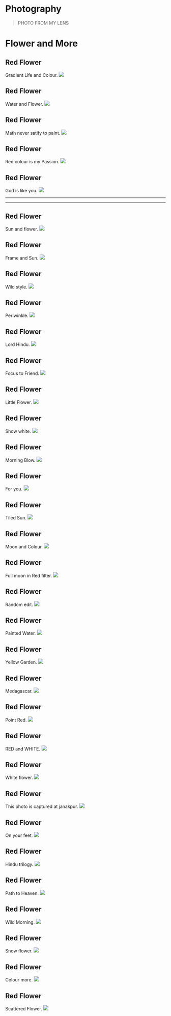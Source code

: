 # Photography



> PHOTO FROM MY LENS 
# Flower and More
##  Red Flower
Gradient Life and Colour.
![](/photo/2.jpeg)

##  Red Flower
Water and Flower.
![](/photo/24.jpg)

##  Red Flower
Math never satify to paint.
![](/photo/3.jpg)

##  Red Flower
Red colour is my Passion.
![](/photo/4.jpg)

##  Red Flower
God is like you.
![](/photo/22.jpg)

***

---


##  Red Flower
Sun and flower.
![](/photo/6.jpg)

##  Red Flower
Frame and Sun.
![](/photo/7.jpeg)

##  Red Flower
Wild style.
![](/photo/8.jpg)

##  Red Flower
Periwinkle.
![](/photo/9.jpg)

##  Red Flower
Lord Hindu.
![](/photo/10.jpg)

##  Red Flower
Focus to Friend.
![](/photo/11.jpg)

##  Red Flower
Little Flower.
![](/photo/12.jpg)

##  Red Flower
Show white.
![](/photo/13.jpg)

##  Red Flower
Morning Blow.
![](/photo/14.jpeg)

##  Red Flower
For you.
![](/photo/15.jpeg)

##  Red Flower
Tiled Sun.
![](/photo/23.jpeg)

##  Red Flower
Moon and Colour.
![](/photo/17.jpeg)

##  Red Flower
Full moon in Red filter.
![](/photo/18.jpeg)

##  Red Flower
Random edit.
![](/photo/19.jpg)

##  Red Flower
Painted Water.
![](/photo/20.jpg)

##  Red Flower
Yellow Garden.
![](/photo/25.jpg)

##  Red Flower
Medagascar.
![](/photo/26.jpeg)

##  Red Flower
Point Red.
![](/photo/27.jpeg)

##  Red Flower
RED and WHITE.
![](/photo/28.jpg)

##  Red Flower
White flower.
![](/photo/29.jpg)

##  Red Flower
This photo is captured at janakpur.
![](/photo/39.jpg)

##  Red Flower
On your feet.
![](/photo/40.jpg)

##  Red Flower
Hindu trilogy.
![](/photo/32.jpg)

##  Red Flower
Path to Heaven.
![](/photo/33.jpg)

##  Red Flower
Wild Morning.
![](/photo/34.jpg)

##  Red Flower
Snow flower.
![](/photo/35.jpg)

##  Red Flower
Colour more.
![](/photo/36.jpg)

##  Red Flower
Scattered Flower.
![](/photo/37.jpeg)

